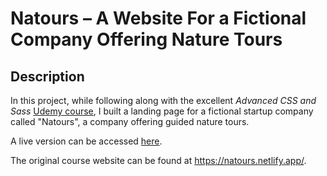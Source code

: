 # Natours – A Website For a Fictional Company Offering Nature Tours

## Description

In this project, while following along with the excellent _Advanced CSS and Sass_ [Udemy course](https://www.udemy.com/course/advanced-css-and-sass/), I built a landing page for a fictional startup company called "Natours", a company offering guided nature tours.

A live version can be accessed [here](https://rliess-natours.netlify.app/).

The original course website can be found at <https://natours.netlify.app/>.
